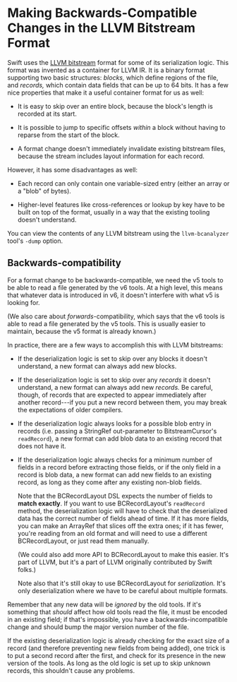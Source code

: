 # Making Backwards-Compatible Changes in the LLVM Bitstream Format

Swift uses the [LLVM bitstream][] format for some of its serialization logic. This format was invented as a container for LLVM IR. It is a binary format supporting two basic structures: *blocks,* which define regions of the file, and *records,* which contain data fields that can be up to 64 bits. It has a few nice properties that make it a useful container format for us as well:

- It is easy to skip over an entire block, because the block's length is recorded at its start.

- It is possible to jump to specific offsets *within* a block without having to reparse from the start of the block.

- A format change doesn't immediately invalidate existing bitstream files, because the stream includes layout information for each record.

However, it has some disadvantages as well:

- Each record can only contain one variable-sized entry (either an array or a "blob" of bytes).

- Higher-level features like cross-references or lookup by key have to be built on top of the format, usually in a way that the existing tooling doesn't understand.

You can view the contents of any LLVM bitstream using the `llvm-bcanalyzer` tool's `-dump` option.

[LLVM bitstream]: http://llvm.org/docs/BitCodeFormat.html


## Backwards-compatibility

For a format change to be backwards-compatible, we need the v5 tools to be able to read a file generated by the v6 tools. At a high level, this means that whatever data is introduced in v6, it doesn't interfere with what v5 is looking for.

(We also care about *forwards*-compatibility, which says that the v6 tools is able to read a file generated by the v5 tools. This is usually easier to maintain, because the v5 format is already known.)

In practice, there are a few ways to accomplish this with LLVM bitstreams:

- If the deserialization logic is set to skip over any blocks it doesn't understand, a new format can always add new blocks.

- If the deserialization logic is set to skip over any *records* it doesn't understand, a new format can always add new *records.* Be careful, though, of records that are expected to appear immediately after another record---if you put a new record between them, you may break the expectations of older compilers.

- If the deserialization logic always looks for a possible blob entry in records (i.e. passing a StringRef out-parameter to BitstreamCursor's `readRecord`), a new format can add blob data to an existing record that does not have it.

- If the deserialization logic always checks for a minimum number of fields in a record before extracting those fields, or if the only field in a record is blob data, a new format can add new fields to an existing record, as long as they come after any existing non-blob fields.

    Note that the BCRecordLayout DSL expects the number of fields to **match exactly**. If you want to use BCRecordLayout's `readRecord` method, the deserialization logic will have to check that the deserialized data has the correct number of fields ahead of time. If it has more fields, you can make an ArrayRef that slices off the extra ones; if it has fewer, you're reading from an old format and will need to use a different BCRecordLayout, or just read them manually.

    (We could also add more API to BCRecordLayout to make this easier. It's part of LLVM, but it's a part of LLVM originally contributed by Swift folks.)

    Note also that it's still okay to use BCRecordLayout for *serialization.* It's only deserialization where we have to be careful about multiple formats.

Remember that any new data will be *ignored* by the old tools. If it's something that *should* affect how old tools read the file, it must be encoded in an existing field; if that's impossible, you have a backwards-incompatible change and should bump the major version number of the file.

If the existing deserialization logic is already checking for the exact size of a record (and therefore preventing new fields from being added), one trick is to put a second record after the first, and check for its presence in the new version of the tools. As long as the old logic is set up to skip unknown records, this shouldn't cause any problems.
